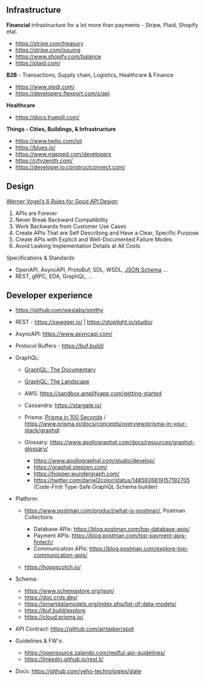 ## Infrastructure

**Financial** infrastructure for a lot more than payments - Stripe, Plaid, Shopify etal.
- https://stripe.com/treasury 
- https://stripe.com/issuing  
- https://www.shopify.com/balance
- https://plaid.com/

**B2B** - Transactions, Supply chain, Logistics, Healthcare & Finance
- https://www.stedi.com/
- https://developers.flexport.com/s/api

**Healthcare**
- https://docs.truepill.com/

**Things - Cities, Buildings, & Infrastructure**
- https://www.twilio.com/iot
- https://blues.io/
- https://www.mapped.com/developers
- https://cityzenith.com/
- https://developer.io.constructconnect.com/

## Design

[Werner Vogel’s 6 Rules for Good API Design](https://thenewstack.io/werner-vogels-6-rules-for-good-api-design/)
1. APIs are Forever
2. Never Break Backward Compatibility
3. Work Backwards from Customer Use Cases
4. Create APIs That are Self Describing and Have a Clear, Specific Purpose
5. Create APIs with Explicit and Well-Documented Failure Modes
6. Avoid Leaking Implementation Details at All Costs

Specifications & Standards
- OpenAPI, AsyncAPI, ProtoBuf, SDL, WSDL, [JSON Schema](https://json-schema.org/blog/posts/json-schema-in-5-minutes) ... 
- REST, gRPC, EDA, GraphQL, ...

## Developer experience

- https://github.com/awslabs/smithy

- REST -  https://swagger.io/ | https://stoplight.io/studio/

- AsyncAPI: https://www.asyncapi.com/

- Protocol Buffers - https://buf.build/

- GraphQL:
  - [GraphQL: The Documentary](https://www.youtube.com/watch?v=783ccP__No8)
  - [GraphQL: The Landscape](https://github.com/graphql/graphql-landscape)
  
  - AWS: https://sandbox.amplifyapp.com/getting-started
  - Cassandra: https://stargate.io/
  - Prisma: [Prisma in 100 Seconds](https://www.youtube.com/watch?v=rLRIB6AF2Dg) / https://www.prisma.io/docs/concepts/overview/prisma-in-your-stack/graphql
  
  - Glossary: https://www.apollographql.com/docs/resources/graphql-glossary/ 
    - https://www.apollographql.com/studio/develop/
    - https://graphql.stepzen.com/ 
    - https://hopper.wundergraph.com/
    - https://twitter.com/daniel2color/status/1485926819157192705 (Code-First Type-Safe GraphQL Schema builder)
  
- Platform:  
  - https://www.postman.com/product/what-is-postman/, Postman Collections
    - Database APIs: https://blog.postman.com/top-database-apis/
    - Payment APIs: https://blog.postman.com/top-payment-apis-fintech/
    - Communication APIs: https://blog.postman.com/explore-top-communication-apis/
  
  - https://hoppscotch.io/

- Schema:
  - https://www.schemastore.org/json/ 
  - https://doc.crds.dev/ 
  - https://smartdatamodels.org/index.php/list-of-data-models/ 
  - https://buf.build/explore 
  - https://cloud.prisma.io/

- API Contract: https://github.com/airtasker/spot

- Guidelines & FW's: 
  - https://opensource.zalando.com/restful-api-guidelines/
  - https://linkedin.github.io/rest.li/

- Docs: https://github.com/veho-technologies/slate




